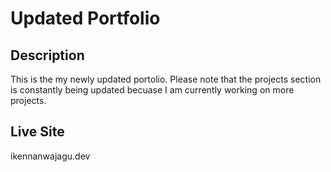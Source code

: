 # Updated Portfolio

## Description

This is the my newly updated portolio. Please note that the projects section is constantly being updated becuase I am currently working on more projects.

## Live Site

ikennanwajagu.dev
